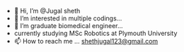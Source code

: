 - 👋 Hi, I’m @Jugal sheth
- 👀 I’m interested in multiple codings...
- 🌱 I’m graduate biomedical engineer...
-  currently studying MSc Robotics at Plymouth University
- 📫 How to reach me ... shethjugal123@gmail.com
